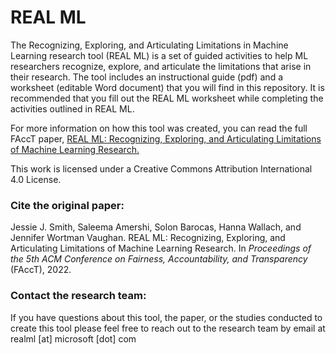 # REAL ML
The Recognizing, Exploring, and Articulating Limitations in Machine Learning research tool (REAL ML) is a set of guided activities to help ML researchers recognize, explore, and articulate the limitations that arise in their research. The tool includes an instructional guide (pdf) and a worksheet (editable Word document) that you will find in this repository. It is recommended that you fill out the REAL ML worksheet while completing the activities outlined in REAL ML.

For more information on how this tool was created, you can read the full FAccT paper, <a href="http://www.jennwv.com/papers/realml.pdf">REAL ML: Recognizing, Exploring, and Articulating Limitations of Machine Learning Research.</a>  

This work is licensed under a Creative Commons Attribution International 4.0 License.

### Cite the original paper:
Jessie J. Smith, Saleema Amershi, Solon Barocas, Hanna Wallach, and Jennifer Wortman Vaughan. REAL ML: Recognizing, Exploring, and Articulating Limitations of Machine Learning Research. In <em>Proceedings of the 5th ACM Conference on Fairness, Accountability, and Transparency</em> (FAccT), 2022.

### Contact the research team:
If you have questions about this tool, the paper, or the studies conducted to create this tool please feel free to reach out to the research team by email at realml [at] microsoft [dot] com
